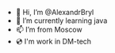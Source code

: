 - 👋 Hi, I’m @AlexandrBryl
- 🌱 I’m currently learning java
- 📫 I’m from Moscow
- 💿 I'm work in DM-teсh
<!---
AlexandrBryl/AlexandrBryl is a ✨ special ✨ repository because its `README.md` (this file) appears on your GitHub profile.
You can click the Preview link to take a look at your changes.
--->
